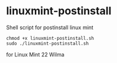 # linuxmint-postinstall

Shell script for postinstall linux mint

```
chmod +x linuxmint-postinstall.sh
sudo ./linuxmint-postinstall.sh 
```

for Linux Mint 22 Wilma
